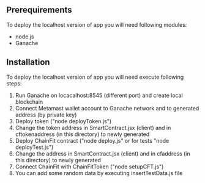 
## Prerequirements

To deploy the localhost version of app you will need following modules:
* node.js
* Ganache

## Installation 
To deploy the localhost version of app you will need execute following steps:
1. Run Ganache on locacalhost:8545 (different port) and create local blockchain
2. Connect Metamast wallet account to Ganache network and to generated address (by private key)
3. Deploy token ("node deployToken.js")
4. Change the token address in SmartContract.jsx (client) and in cftokenaddress (in this directory) to newly generated
5. Deploy ChainFit contract ("node deploy.js" or for tests "node deployTest.js")
6. Change the address in SmartContract.jsx (client) and in cfaddress (in this directory) to newly generated
7. Connect ChainFit with ChainFitToken ("node setupCFT.js")
8. You can add some random data by executing insertTestData.js file
